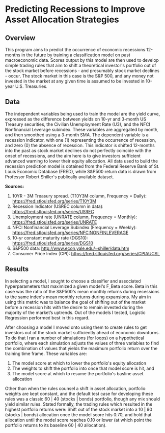 # Predicting Recessions to Improve Asset Allocation Strategies

Overview
---
This program aims to predict the occurrence of economic recessions 12-months in the future by training a classification model on past macroeconomic data. Scores output by this model are then used to develop simple trading rules that aim to shift a theoretical investor's portfolio out of the stock market before recessions - and presumably stock market declines - occur. The stock market in this case is the S&P 500, and any money not invested in the market at any given time is assumed to be invested in 10-year U.S. Treasuries.


Data
---
The independent variables being used to train the model are the yield curve, expressed as the difference between yields on 10-yr and 3-month US Treasury securities, the Civilian Unemployment Rate (U3), and the NFCI Nonfinancial Leverage subindex. These variables are aggregated by month, and then smoothed using a 3-month SMA. The dependent variable is a recession indicator, with one (1) representing the occurrence of recession, and zero (0) the absence of recession. This indicator is shifted 12-months into the past as stock market declines do not perfectly coincide with the onset of recessions, and the aim here is to give investors sufficient advanced warning to lower their equity allocation. All data used to build the recession prediction model is obtained from the Federal Reserve Bank of St. Louis Economic Database (FRED), while S&P500 return data is drawn from Professor Robert Shiller's publically available dataset. 

**Sources:**
1. 10YR - 3M Treasury spread. (T10Y3M column, Frequency = Daily):  https://fred.stlouisfed.org/series/T10Y3M 
2. Recession Indicator (USREC column in data): https://fred.stlouisfed.org/series/USREC 
3. Unemployment rate (UNRATE column, Frequency = Monthly):  https://fred.stlouisfed.org/series/UNRATE
4. NFCI Nonfinancial Leverage Subindex (Frequency = Weekly): https://fred.stlouisfed.org/series/NFCINONFINLEVERAGE
5. 10-yr constant maturity rate (DGS10): https://fred.stlouisfed.org/series/DGS10
6. S&P500 data: http://www.econ.yale.edu/~shiller/data.htm
7. Consumer Price Index (CPI): https://fred.stlouisfed.org/series/CPIAUCSL


Results
---
In selecting a model, I sought to choose a classifier and associated hyperparameters that maximized a given model's F_Beta score. Beta in this case was the ratio of the S&P500's mean monthly returns during recessions to the same index's mean monthly returns during expansions. My aim in using this metric was to balance the goal of shifting out of the market before a recession hits with the desire to remain invested during the majority of the market’s uptrends. Out of the models I tested, Logistic Regression performed best in this regard.

After choosing a model I moved onto using them to create rules to get investors out of the stock market sufficiently ahead of economic downturns. To do that I ran a number of simulations (for loops) on a hypothetical portfolio, where each simulation adjusts the values of three variables to find the combination of values that yields the maximum portfolio return over the training time frame. These variables are:
1. The model score at which to lower the portfolio's equity allocation
2. The weights to shift the portfolio into once that model score is hit, and
3. The model score at which to resume the portfolio's basline asset allocation 

Other than when the rules counsel a shift in asset allocation, portfolio weights are kept constant, and the default test case for developing these rules was a classic 60 | 40 (stocks | bonds) portfolio, though any mix should yield similar rules. Stated formally, the trading rules which resulted in the highest portfolio returns were: Shift out of the stock market into a 10 | 90 (stocks | bonds) allocation once the model score hits 0.70, and hold that allocation until the model score reaches 0.10 or lower (at which point the portfolio returns to its baseline 60 | 40 allocation).
